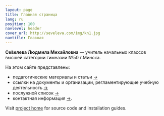 ```yaml
---
layout: page
title: Главная страница
lang: ru
position: 100
navlevel: header
cover_url: http://seveleva.com/img/kn1.jpg
navtitle: Главная
---
```


**Се́велева Людмила Михайловна** — учитель начальных классов высшей категории гимназии №50 г.Минска.

На этом сайте представлены:
* педагогические материалы и статьи [→](articles)
* ссылки на документы и организации, регламентирующие учебную деятельность [→](links)
* послужной список [→](cv)
* контактная информация [→](contacts).

Visit [project home](https://github.com/kamikat/jekyll-theme-kagami) for source code and installation guides.
